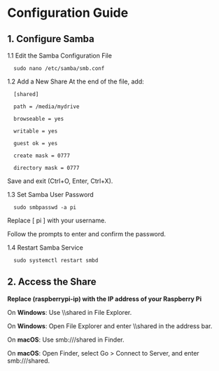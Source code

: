 # Configuration Guide

## 1. Configure Samba

1.1 Edit the Samba Configuration File
   
      sudo nano /etc/samba/smb.conf

1.2 Add a New Share
   At the end of the file, add:
   
      [shared]
      
      path = /media/mydrive
      
      browseable = yes
      
      writable = yes
      
      guest ok = yes
      
      create mask = 0777
      
      directory mask = 0777

   Save and exit (Ctrl+O, Enter, Ctrl+X).

1.3 Set Samba User Password

      sudo smbpasswd -a pi

Replace [ pi ] with your username.

Follow the prompts to enter and confirm the password.

1.4 Restart Samba Service

      sudo systemctl restart smbd

## 2. Access the Share

**Replace (raspberrypi-ip) with the IP address of your Raspberry Pi**

On **Windows**: Use \\<raspberrypi-ip>\shared in File Explorer.

On **Windows**: Open File Explorer and enter \\<raspberrypi-ip>\shared in the address bar.

On **macOS**: Use smb://<raspberrypi-ip>/shared in Finder.

On **macOS**: Open Finder, select Go > Connect to Server, and enter smb://<raspberrypi-ip>/shared.







